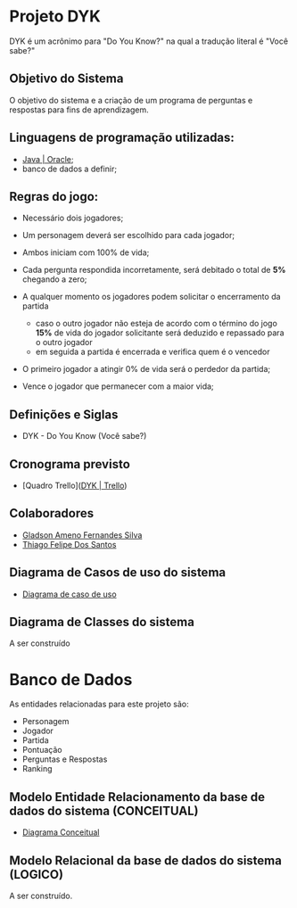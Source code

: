 # Projeto DYK

DYK é um acrônimo para "Do You Know?" na qual a tradução literal é "Você sabe?"

## Objetivo do Sistema

O objetivo do sistema e a criação de um programa de perguntas e respostas  para fins de aprendizagem.

## Linguagens de programação utilizadas:

- [Java | Oracle](https://www.java.com/pt-BR/);
- banco de dados a definir;

## Regras do jogo:

- Necessário dois jogadores;

- Um personagem deverá ser escolhido para cada jogador; 
- Ambos iniciam com 100% de vida;
- Cada pergunta respondida incorretamente, será debitado o total de **5%** chegando a zero;
- A qualquer momento os jogadores podem solicitar o encerramento da partida
  - caso o outro jogador não esteja de acordo com o término do jogo **15%** de vida do jogador solicitante será deduzido e repassado para o outro jogador
  - em seguida a partida é encerrada e verifica quem é o vencedor
- O primeiro jogador a atingir 0% de vida será o perdedor da partida;
- Vence o jogador que permanecer com a maior vida;

## Definições e Siglas

- DYK - Do You Know (Você sabe?)

## Cronograma previsto

- [Quadro Trello]([DYK | Trello](https://trello.com/b/kNEBRsV9/dyk))

## Colaboradores

- [Gladson Ameno Fernandes Silva](https://github.com/GladsonAmeno)
- [Thiago Felipe Dos Santos](https://github.com/thiagonfss)

## Diagrama de Casos de uso do sistema

- [Diagrama de caso de uso](https://lucid.app/lucidchart/f50d1566-4e3f-406b-8e98-b77afb659442/edit?viewport_loc=-138%2C117%2C1977%2C970%2C.Q4MUjXso07N&invitationId=inv_10ecba01-3537-42d2-b87e-a02d9e62559d)

## Diagrama de Classes do sistema

A ser construído

# Banco de Dados
As entidades relacionadas para este projeto são:
- Personagem
- Jogador
- Partida
- Pontuação
- Perguntas e Respostas
- Ranking

## Modelo Entidade Relacionamento da base de dados do sistema (CONCEITUAL)

- [Diagrama Conceitual](https://drive.google.com/file/d/1O-4l0XxJDzE7-W7Mv4OU4Ef2i-Mu1MJh/view?usp=sharing)

## Modelo Relacional da base de dados do sistema (LOGICO)

A ser construído.
